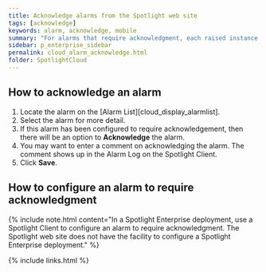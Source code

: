 ```yaml
---
title: Acknowledge alarms from the Spotlight web site
tags: [acknowledge]
keywords: alarm, acknowledge, mobile
summary: "For alarms that require acknowledgment, each raised instance of the alarm remains present in Spotlight until the instance is acknowledged."
sidebar: p_enterprise_sidebar
permalink: cloud_alarm_acknowledge.html
folder: SpotlightCloud
---
```



## How to acknowledge an alarm

1. Locate the alarm on the [Alarm List][cloud_display_alarmlist].
2. Select the alarm for more detail.
3. If this alarm has been configured to require acknowledgement, then there will be an option to **Acknowledge** the alarm.
4. You may want to enter a comment on acknowledging the alarm. The comment shows up in the Alarm Log on the Spotlight Client.
5. Click **Save**.

## How to configure an alarm to require acknowledgment

{% include note.html content="In a Spotlight Enterprise deployment, use a Spotlight Client to configure an alarm to require acknowledgment. The Spotlight web site does not have the facility to configure a Spotlight Enterprise deployment." %}

{% include links.html %}
